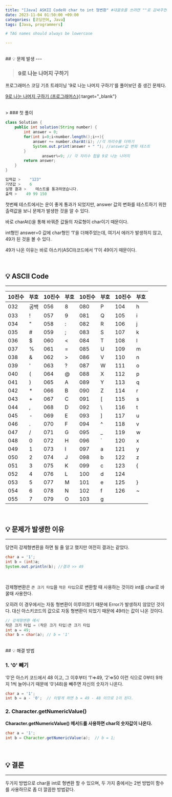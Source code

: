 ```yaml
---
title: "[Java] ASKII Code와 char to int 형변환" #대괄호를 쓰려면 ""로 감싸주면 된다.
date: 2023-11-04 01:50:00 +09:00
categories: [코딩언어, Java]
tags: [Java, programmers]     

# TAG names should always be lowercase

---
```


<br/>
## 💡 문제 발생
---

> ### 9로 나눈 나머지 구하기

프로그래머스 코딩 기초 트레이닝 '9로 나눈 나머지 구하기'를 풀어보던 중 생긴 문제다.

[9로 나눈 나머지 구하기 (프로그래머스)](https://school.programmers.co.kr/learn/courses/30/lessons/181914){:target="_blank"}

<br/>
> ### 첫 풀이

```java
class Solution {
    public int solution(String number) {
        int answer = 0;
        for(int i=0;i<number.length();i++){
            answer += number.charAt(i); //각 자리수를 더하기
            System.out.print(answer + " "); //answer값 변화 테스트
        }
                answer%=9; // 각 자리수 합을 9로 나눈 나머지
        return answer;
    }
}
```

```java
입력값 >    "123"
기댓값 >    6
실행 결과 >    테스트를 통과하였습니다.
출력 >    49 99 150
```

첫번째 테스트에서는 운이 좋게 통과가 되었지만, answer 값의 변화를 테스트하기 위한  출력값을 보니 문제가 발생한 것을 알 수 있다.

바로 charAt()을 통해 바꿔준 값들의 자료형이 char이기 때문이다.

int형인 answer=0 값에 char형인 ‘1’을 더해주었는데, 여기서 에러가 발생하지 않고, 49가 된 것을 볼 수 있다.

49가 나온 이유는 바로 아스키(ASCII)코드에서 ‘1’이 49이기 때문이다.

<br/>

## 💡 **ASCII Code**

---

| 10진수 | 부호  | 10진수 | 부호  | 10진수 | 부호  | 10진수 | 부호  |
| ---- | --- | ---- | --- | ---- | --- | ---- | --- |
| 032  | 공백  | 056  | 8   | 080  | P   | 104  | h   |
| 033  | !   | 057  | 9   | 081  | Q   | 105  | i   |
| 034  | "   | 058  | :   | 082  | R   | 106  | j   |
| 035  | #   | 059  | ;   | 083  | S   | 107  | k   |
| 036  | $   | 060  | <   | 084  | T   | 108  | l   |
| 037  | %   | 061  | =   | 085  | U   | 109  | m   |
| 038  | &   | 062  | >   | 086  | V   | 110  | n   |
| 039  | '   | 063  | ?   | 087  | W   | 111  | o   |
| 040  | (   | 064  | @   | 088  | X   | 112  | p   |
| 041  | )   | 065  | A   | 089  | Y   | 113  | q   |
| 042  | *   | 066  | B   | 090  | Z   | 114  | r   |
| 043  | +   | 067  | C   | 091  | [   | 115  | s   |
| 044  | ,   | 068  | D   | 092  | \   | 116  | t   |
| 045  | -   | 069  | E   | 093  | ]   | 117  | u   |
| 046  | .   | 070  | F   | 094  | ^   | 118  | v   |
| 047  | /   | 071  | G   | 095  | _   | 119  | w   |
| 048  | 0   | 072  | H   | 096  | `   | 120  | x   |
| 049  | 1   | 073  | I   | 097  | a   | 121  | y   |
| 050  | 2   | 074  | J   | 098  | b   | 122  | z   |
| 051  | 3   | 075  | K   | 099  | c   | 123  | {   |
| 052  | 4   | 076  | L   | 100  | d   | 124  |     |
| 053  | 5   | 077  | M   | 101  | e   | 125  | }   |
| 054  | 6   | 078  | N   | 102  | f   | 126  | ~   |
| 055  | 7   | 079  | O   | 103  | g   |      |     |

<br/>

## 💡 문제가 발생한 이유

---

당연히 강제형변환을 하면 될 줄 알고 했지만 여전히 결과는 같았다.

```java
char a = '1';
int b = (int)a;
System.out.println(b); //결과 >> 49
```

<br/>

강제형변환은 `큰 크기 타입`을 `작은 타입`으로 변환할 때 사용하는 것이라 int를 char로 바꿀때 사용한다.

오히려 이 경우에서는 자동 형변환이 이루어졌기 때문에 Error가 발생하지 않았던 것이다.
대신 아스키코드의 값으로 자동 형변환이 되었기 때문에 49라는 값이 나온 것이다.

```java
// 강제형변환 예시
작은 크기 타입 = (작은 크기 타입)큰 크기 타입
int a = 49;
char b = char(a); // b = '1'
```

<br/>
## 💡 해결 방법



### 1. **'0' 빼기**

‘0’은 아스키 코드에서 48 이고, 그 이후부터 ‘1’⇒49, ‘2’⇒50 이런 식으로 0부터 9까지 1씩 늘어나기 때문에 ‘0’(48)을 빼주면 자신의 숫자가 나온다.

```java
char a = '1';
int b = a - '0';  // 이렇게 하면 b = 49 - 48 이므로 1이 된다.
```

### 2. **Character.getNumericValue()**

**Character.getNumericValue() 메서드를 사용하면 char의 숫자값이 나온다.**

```java
char a = '1';
int b = Character.getNumericValue(a);  // b = 1;
```

<br/>

## 💡 결론

---

두가지 방법으로 char을 int로 형변환 할 수 있으며, 두 가지 중에서는 2번 방법이 함수를 사용하므로 좀 더 깔끔한 방법같다.